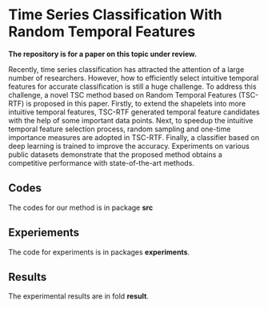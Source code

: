 # Time Series Classification With Random Temporal Features

**The repository is for a paper on this topic under review.**

Recently, time series classification has attracted the attention of a large number of researchers. However, how to efficiently select intuitive temporal features for accurate classification is still a huge challenge. To address this challenge, a novel TSC method based on Random Temporal Features (TSC-RTF) is proposed in this paper. Firstly, to extend the shapelets into more intuitive temporal features, TSC-RTF generated temporal feature candidates with the help of some important data points. Next, to speedup the intuitive temporal feature selection process,  random sampling and one-time importance measures are adopted in TSC-RTF. Finally, a classifier based on deep learning is trained to improve the accuracy. Experiments on various public datasets demonstrate that the proposed method obtains a competitive performance with state-of-the-art methods.

## Codes
The codes for our method is in package **src**

## Experiements
The code for experiments is in packages **experiments**.

## Results
The experimental results are in fold **result**.

